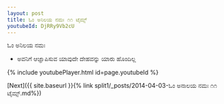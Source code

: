 ```yaml
---
layout: post
title: ಓಂ ಅನಿಲಯ ನಮಃ ೧೧ ಟೈಮ್ಸ್
youtubeId: DjRRy9Vb2cU
---
```

 
 
 ಓಂ ಅನಿಲಯ ನಮಃ  
 
 -  ಅವನಿಗೆ ಆಜ್ಞಾಪಿಸುವ ಯಾವುದೇ ದೇಹವನ್ನು ಯಾರು ಹೊಂದಿಲ್ಲ 
 
  
 
  
 
 
 
 
 
 


{% include youtubePlayer.html id=page.youtubeId %}
 
[Next]({{ site.baseurl }}{% link  split1/_posts/2014-04-03-ಓಂ ಅನಾಲಯ ನಮಃ ೧೧ ಟೈಮ್ಸ್.md%})
 
